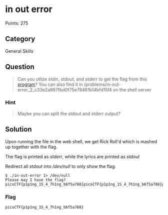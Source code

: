 # in out error
Points: 275

## Category
General Skills

## Question
>Can you utlize stdin, stdout, and stderr to get the flag from this [program](files/in-out-error)? You can also find it in /problems/in-out-error_2_c33e2a987fbd0f75e78481b14bfd15f4 on the shell server 

### Hint
>Maybe you can split the stdout and stderr output?

## Solution
Upon running the file in the web shell, we get Rick Roll'd which is mashed up together with the flag.

The flag is printed as _stderr_, while the lyrics are printed as _stdout_

Redirect all _stdout_ into _/dev/null_ to only show the flag.

```
$ ./in-out-error 1> /dev/null
Please may I have the flag?
picoCTF{p1p1ng_1S_4_7h1ng_b6f5a788}picoCTF{p1p1ng_1S_4_7h1ng_b6f5a788}picoCTF{p1p1ng_1S_4_7h1ng_b6f5a788}picoCTF{p1p1ng_1S_4_7h1ng_b6f5a788}picoCTF{p1p1ng_1S_4_7h1ng_b6f5a788}picoCTF{p1p1ng_1S_4_7h1ng_b6f5a788}picoCTF{p1p1ng_1S_4_7h1ng_b6f5a788}picoCTF{p1p1ng_1S_4_7h1ng_b6f5a788}picoCTF{p1p1ng_1S_4_7h1ng_b6f5a788}picoCTF{p1p1ng_1S_4_7h1ng_b6f5a788}picoCTF{p1p1ng_1S_4_7h1ng_b6f5a788}picoCTF{p1p1ng_1S_4_7h1ng_b6f5a788}picoCTF{p1p1ng_1S_4_7h1ng_b6f5a788}picoCTF{p1p1ng_1S_4_7h1ng_b6f5a788}picoCTF{p1p1ng_1S_4_7h1ng_b6f5a788}picoCTF{p1p1ng_1S_4_7h1ng_b6f5a788}picoCTF{p1p1ng_1S_4_7h1ng_b6f5a788}picoCTF{p1p1ng_1S_4_7h1ng_b6f5a788}picoCTF{p1p1ng_1S_4_7h1ng_b6f5a788}picoCTF{p1p1ng_1S_4_7h1ng_b6f5a788}picoCTF{p1p1ng_1S_4_7h1ng_b6f5a788}picoCTF{p1p1ng_1S_4_7h1ng_b6f5a788}picoCTF{p1p1ng_1S_4_7h1ng_b6f5a788}picoCTF{p1p1ng_1S_4_7h1ng_b6f5a788}picoCTF{p1p1ng_1S_4_7h1ng_b6f5a788}picoCTF{p1p1ng_1S_4_7h1ng_b6f5a788}picoCTF{p1p1ng_1S_4_7h1ng_b6f5a788}picoCTF{p1p1ng_1S_4_7h1ng_b6f5a788}picoCTF{p1p1ng_1S_4_7h1ng_b6f5a788}picoCTF{p1p1ng_1S_4_7h1ng_b6f5a788}picoCTF{p1p1ng_1S_4_7h1ng_b6f5a788}picoCTF{p1p1ng_1S_4_7h1ng_b6f5a788}picoCTF{p1p1ng_1S_4_7h1ng_b6f5a788}picoCTF{p1p1ng_1S_4_7h1ng_b6f5a788}picoCTF{p1p1ng_1S_4_7h1ng_b6f5a788}picoCTF{p1p1ng_1S_4_7h1ng_b6f5a788}picoCTF{p1p1ng_1S_4_7h1ng_b6f5a788}picoCTF{p1p1ng_1S_4_7h1ng_b6f5a788}picoCTF{p1p1ng_1S_4_7h1ng_b6f5a788}picoCTF{p1p1ng_1S_4_7h1ng_b6f5a788}picoCTF{p1p1ng_1S_4_7h1ng_b6f5a788}picoCTF{p1p1ng_1S_4_7h1ng_b6f5a788}picoCTF{p1p1ng_1S_4_7h1ng_b6f5a788}picoCTF{p1p1ng_1S_4_7h1ng_b6f5a788}picoCTF{p1p1ng_1S_4_7h1ng_b6f5a788}picoCTF{p1p1ng_1S_4_7h1ng_b6f5a788}picoCTF{p1p1ng_1S_4_7h1ng_b6f5a788}picoCTF{p1p1ng_1S_4_7h1ng_b6f5a788}picoCTF{p1p1ng_1S_4_7h1ng_b6f5a788}picoCTF{p1p1ng_1S_4_7h1ng_b6f5a788}picoCTF{p1p1ng_1S_4_7h1ng_b6f5a788}picoCTF{p1p1ng_1S_4_7h1ng_b6f5a788}picoCTF{p1p1ng_1S_4_7h1ng_b6f5a788}picoCTF{p1p
```

### Flag
`picoCTF{p1p1ng_1S_4_7h1ng_b6f5a788}`
